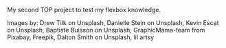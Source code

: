 My second TOP project to test my flexbox knowledge.


Images by: Drew Tilk on Unsplash, Danielle Stein on Unsplash, Kevin Escat on Unsplash, Baptiste Buisson on Unsplash, GraphicMama-team from Pixabay, Freepik, Dalton Smith on Unsplash, lil artsy